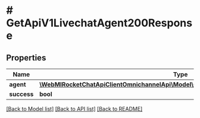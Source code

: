 # # GetApiV1LivechatAgent200Response

## Properties

Name | Type | Description | Notes
------------ | ------------- | ------------- | -------------
**agent** | [**\WebMIRocketChatApiClientOmnichannelApi\Model\GetApiV1LivechatAgent200ResponseAgent**](GetApiV1LivechatAgent200ResponseAgent.md) |  | [optional]
**success** | **bool** |  | [optional]

[[Back to Model list]](../../README.md#models) [[Back to API list]](../../README.md#endpoints) [[Back to README]](../../README.md)
